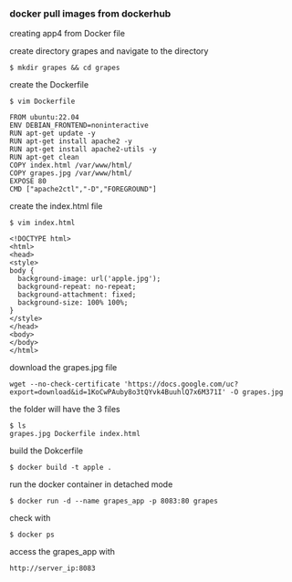 ### docker pull images from dockerhub

creating app4 from Docker file

create directory grapes and navigate to the directory
```
$ mkdir grapes && cd grapes
```
create the Dockerfile
```
$ vim Dockerfile
```
```
FROM ubuntu:22.04
ENV DEBIAN_FRONTEND=noninteractive
RUN apt-get update -y
RUN apt-get install apache2 -y
RUN apt-get install apache2-utils -y
RUN apt-get clean
COPY index.html /var/www/html/
COPY grapes.jpg /var/www/html/
EXPOSE 80
CMD ["apache2ctl","-D","FOREGROUND"]
```
create the index.html file
```
$ vim index.html
```
```
<!DOCTYPE html>
<html>
<head>
<style>
body {
  background-image: url('apple.jpg');
  background-repeat: no-repeat;
  background-attachment: fixed;
  background-size: 100% 100%;
}
</style>
</head>
<body>
</body>
</html>
```
download the grapes.jpg file
```
wget --no-check-certificate 'https://docs.google.com/uc?export=download&id=1KoCwPAuby8o3tQYvk4BuuhlQ7x6M371I' -O grapes.jpg
```
the folder will have the 3 files
```
$ ls
grapes.jpg Dockerfile index.html
```
build the Dokcerfile
```
$ docker build -t apple .
```
run the docker container in detached mode
```
$ docker run -d --name grapes_app -p 8083:80 grapes
```
check with
```
$ docker ps
```
access the grapes_app with
```
http://server_ip:8083
```
